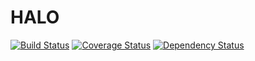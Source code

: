 # HALO
[![Build Status](https://travis-ci.org/beenanner/halo.svg?branch=master)](https://travis-ci.org/beenanner/halo) [![Coverage Status](https://coveralls.io/repos/github/beenanner/halo/badge.svg?branch=master)](https://coveralls.io/github/beenanner/halo?branch=master) [![Dependency Status](https://david-dm.org/beenanner/halo.svg)](https://david-dm.org/beenanner/halo)
